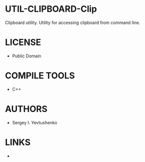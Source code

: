 UTIL-CLIPBOARD-Clip
===================

Clipboard utility. Utility for accessing clipboard from command line.

LICENSE
===============
* Public Domain

COMPILE TOOLS
===============
* C++
 
AUTHORS
===============
* Sergey I. Yevtushenko

LINKS
===============
* 
